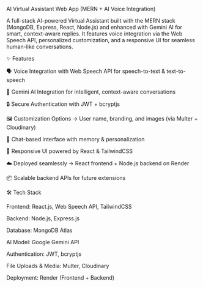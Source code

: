 AI Virtual Assistant Web App (MERN + AI Voice Integration)

A full-stack AI-powered Virtual Assistant built with the MERN stack (MongoDB, Express, React, Node.js) and enhanced with Gemini AI for smart, context-aware replies.
It features voice integration via the Web Speech API, personalized customization, and a responsive UI for seamless human-like conversations.

✨ Features

🗣 Voice Integration with Web Speech API for speech-to-text & text-to-speech

🤖 Gemini AI Integration for intelligent, context-aware conversations

🔒 Secure Authentication with JWT + bcryptjs

🖼 Customization Options → User name, branding, and images (via Multer + Cloudinary)

💬 Chat-based interface with memory & personalization

🎨 Responsive UI powered by React & TailwindCSS 

☁️ Deployed seamlessly → React frontend + Node.js backend on Render

📦 Scalable backend APIs for future extensions

🛠️ Tech Stack

Frontend: React.js, Web Speech API, TailwindCSS 

Backend: Node.js, Express.js

Database: MongoDB Atlas

AI Model: Google Gemini API

Authentication: JWT, bcryptjs

File Uploads & Media: Multer, Cloudinary

Deployment: Render (Frontend + Backend)
